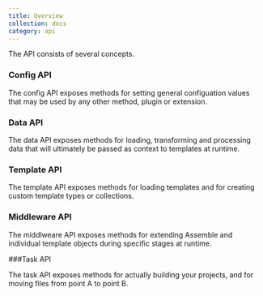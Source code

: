 ```yaml
---
title: Overview
collection: docs
category: api
---
```


The API consists of several concepts.

### Config API

The config API exposes methods for setting general configuation values that may be used by any other method, plugin or extension.

### Data API

The data API exposes methods for loading, transforming and processing data that will ultimately be passed as context to templates at runtime.

### Template API

The template API exposes methods for loading templates and for creating custom template types or collections.

### Middleware API

The middlweare API exposes methods for extending Assemble and individual template objects during specific stages at runtime.

###Task API

The task API exposes methods for actually building your projects, and for moving files from point A to point B.
